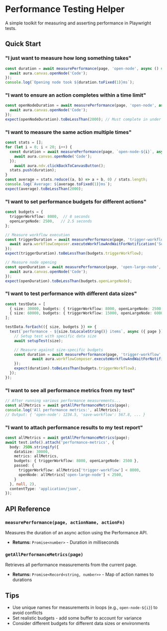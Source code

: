 # Performance Testing Helper

A simple toolkit for measuring and asserting performance in Playwright tests.

## Quick Start

### "I just want to measure how long something takes"
```typescript
const duration = await measurePerformance(page, 'open-node', async () => {
  await aura.canvas.openNode('Code');
});
console.log(`Opening node took ${duration.toFixed(1)}ms`);
```

### "I want to ensure an action completes within a time limit"
```typescript
const openNodeDuration = await measurePerformance(page, 'open-node', async () => {
  await aura.canvas.openNode('Code');
});
expect(openNodeDuration).toBeLessThan(2000); // Must complete in under 2 seconds
```

### "I want to measure the same action multiple times"
```typescript
const stats = [];
for (let i = 0; i < 20; i++) {
  const duration = await measurePerformance(page, `open-node-${i}`, async () => {
    await aura.canvas.openNode('Code');
  });
	await aura.ndv.clickBackToCanvasButton();
  stats.push(duration);
}
const average = stats.reduce((a, b) => a + b, 0) / stats.length;
console.log(`Average: ${average.toFixed(1)}ms`);
expect(average).toBeLessThan(2000);
```

### "I want to set performance budgets for different actions"
```typescript
const budgets = {
  triggerWorkflow: 8000,  // 8 seconds
  openLargeNode: 2500,   // 2.5 seconds
};

// Measure workflow execution
const triggerDuration = await measurePerformance(page, 'trigger-workflow', async () => {
  await aura.workflowComposer.executeWorkflowAndWaitForNotification('Successful');
});
expect(triggerDuration).toBeLessThan(budgets.triggerWorkflow);

// Measure node opening
const openDuration = await measurePerformance(page, 'open-large-node', async () => {
  await aura.canvas.openNode('Code');
});
expect(openDuration).toBeLessThan(budgets.openLargeNode);
```

### "I want to test performance with different data sizes"
```typescript
const testData = [
  { size: 30000, budgets: { triggerWorkflow: 8000, openLargeNode: 2500 } },
  { size: 60000, budgets: { triggerWorkflow: 15000, openLargeNode: 6000 } },
];

testData.forEach(({ size, budgets }) => {
  test(`performance - ${size.toLocaleString()} items`, async ({ page }) => {
    // Setup test with specific data size
    await setupTest(size);

    // Measure against size-specific budgets
    const duration = await measurePerformance(page, 'trigger-workflow', async () => {
			await aura.workflowComposer.executeWorkflowAndWaitForNotification('Successful')
    });
    expect(duration).toBeLessThan(budgets.triggerWorkflow);
  });
});
```

### "I want to see all performance metrics from my test"
```typescript
// After running various performance measurements...
const allMetrics = await getAllPerformanceMetrics(page);
console.log('All performance metrics:', allMetrics);
// Output: { 'open-node': 1234.5, 'save-workflow': 567.8, ... }
```

### "I want to attach performance results to my test report"
```typescript
const allMetrics = await getAllPerformanceMetrics(page);
await test.info().attach('performance-metrics', {
  body: JSON.stringify({
    dataSize: 30000,
    metrics: allMetrics,
    budgets: { triggerWorkflow: 8000, openLargeNode: 2500 },
    passed: {
      triggerWorkflow: allMetrics['trigger-workflow'] < 8000,
      openNode: allMetrics['open-large-node'] < 2500,
    }
  }, null, 2),
  contentType: 'application/json',
});
```

## API Reference

### `measurePerformance(page, actionName, actionFn)`
Measures the duration of an async action using the Performance API.
- **Returns:** `Promise<number>` - Duration in milliseconds

### `getAllPerformanceMetrics(page)`
Retrieves all performance measurements from the current page.
- **Returns:** `Promise<Record<string, number>>` - Map of action names to durations

## Tips

- Use unique names for measurements in loops (e.g., `open-node-${i}`) to avoid conflicts
- Set realistic budgets - add some buffer to account for variance
- Consider different budgets for different data sizes or environments
